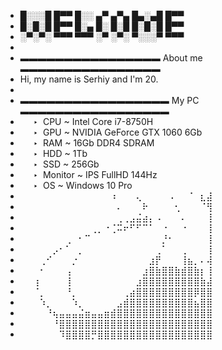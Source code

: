 - █░░░█ █▀▀ █░░ ▄▀ ▄▀▄ █▄░▄█ █▀▀
- █░█░█ █▀▀ █░▄ █░ █░█ █░█░█ █▀▀
- ░▀░▀░ ▀▀▀ ▀▀▀ ░▀ ░▀░ ▀░░░▀ ▀▀▀
- 
- ▬▬▬▬▬▬▬▬▬▬▬▬▬▬▬▬ About me ▬▬▬▬▬▬▬▬▬▬▬▬▬▬▬▬
- Hi, my name is Serhiy and I'm 20. 
- 
- ▬▬▬▬▬▬▬▬▬▬▬▬▬▬▬▬▬ My PC ▬▬▬▬▬▬▬▬▬▬▬▬▬▬▬▬▬
- ⠀⠀‣    CPU ~ Intel Core i7-8750H
- ⠀⠀‣    GPU ~ NVIDIA GeForce GTX 1060 6Gb
- ⠀⠀‣    RAM ~ 16Gb DDR4 SDRAM
- ⠀⠀‣    HDD ~ 1Tb
- ⠀⠀‣    SSD ~ 256Gb
- ⠀⠀‣    Monitor ~ IPS FullHD 144Hz
- ⠀⠀‣    OS ~ Windows 10 Pro
- ⠀⠀⠀⠀⠀⠀⠀⠀⠀⠀⠀⠀⠀⠀⠰⠀⠀⠀⢄⠀⠀⠀⠀⠠⠀⠀⠈⠀⣆⣼
- ⠀⠀⠀⠀⠀⠀⠀⠀⠀⠀⠀⠀⠀⠀⠀⠄⠀⠀⠀⠗⠀⠀⠀⠀⢂⠀⠀⠀⠈⢻
- ⠀⠀⠀⠀⠀⠀⠀⠀⠀⠀⠀⠀⠀⠀⠀⢀⢀⣠⣬⣴⡄⠠⠀⠀⠀⠄⠀⠀⠀⢸
- ⠀⠀⠀⠀⠀⠀⠀⠀⠀⠀⠀⢀⡀⠐⢈⠭⠖⠋⠋⠉⠁⠀⠐⠀⠀⠐⠀⠀⠀⢸
- ⠀⠀⠀⠀⠀⠀⠀⢀⠀⠂⠉⠀⠀⠀⠀⠀⠀⠀⠀⠀⠀⠀⡘⠂⠀⠀⠀⠀⠀⢸
- ⠀⠀⠀⠀⠀⡠⠂⠁⠀⡀⠀⠀⠀⠀⠀⠀⠀⠀⠀⠀⠀⢀⠁⠀⠀⢀⠀⠀⠀⢸
- ⠀⠀⠀⢀⠊⠀⠀⠀⡐⠀⠀⠀⠀⠀⠀⠀⠀⠀⠀⠀⣰⡟⠀⠀⠀⢸⣦⡀⠄⢼
- ⠀⠀⠀⠂⠀⠀⠀⢠⠀⠀⠀⠀⠀⠀⠀⠀⠀⠀⠀⣰⣿⣷⣿⣿⣷⣾⣿⣷⡆⢸
- ⠀⠀⢰⠀⠀⠀⠀⢸⠀⠀⠀⠀⠀⠀⠀⠀⠀⠀⣰⣿⣿⣿⣿⣿⣿⣿⣿⣿⣷⣼
- ⠀⠀⠈⡀⠀⠀⠀⠘⡀⠀⠀⠀⠀⠀⠀⠀⢀⣴⣿⣿⣿⣿⣿⣿⣿⣿⣿⡿⣿⣿
- ⠀⠀⠀⠱⡀⠀⠀⠀⠱⡀⠀⠀⠀⠀⠀⣠⣾⣿⣿⣿⣿⣿⣿⣿⣿⣿⣿⣦⣿⣿
- ⠀⠀⠀⠀⠘⢦⣤⣤⣤⣬⣶⣤⣤⣶⣾⣿⣿⣿⣿⣿⣿⣿⣿⣿⣿⣿⣿⣿⣿⣿
- ⠀⠀⠀⠀⠀⠘⣿⣿⣿⣿⣿⣿⣿⣿⣿⣿⣿⣿⣿⣿⣿⣿⣿⣿⣿⣿⣿⣿⣿⣿
- ⠀⠀⠀⠀⠀⠀⠹⣿⣿⣿⣿⡛⣿⣿⣿⣿⣿⣿⣿⣿⣿⣿⣿⣿⣿⣿⣿⣿⣿⣿
